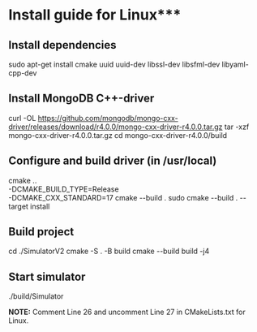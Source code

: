# Install guide for Linux***

## Install dependencies
sudo apt-get install cmake uuid uuid-dev libssl-dev libsfml-dev libyaml-cpp-dev

## Install MongoDB C++-driver
curl -OL https://github.com/mongodb/mongo-cxx-driver/releases/download/r4.0.0/mongo-cxx-driver-r4.0.0.tar.gz
tar -xzf mongo-cxx-driver-r4.0.0.tar.gz
cd mongo-cxx-driver-r4.0.0/build

## Configure and build driver (in /usr/local)
cmake .. \
-DCMAKE_BUILD_TYPE=Release \
-DCMAKE_CXX_STANDARD=17
cmake --build .
sudo cmake --build . --target install

## Build project
cd ./SimulatorV2
cmake -S . -B build
cmake --build build -j4

## Start simulator
./build/Simulator

**NOTE:** Comment Line 26 and uncomment Line 27 in CMakeLists.txt for Linux.
